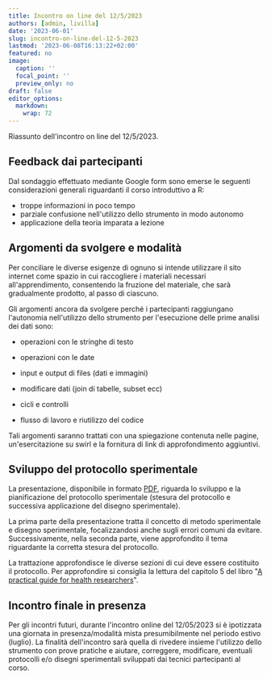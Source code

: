 ```yaml
---
title: Incontro on line del 12/5/2023
authors: [admin, livilla]
date: '2023-06-01'
slug: incontro-on-line-del-12-5-2023
lastmod: '2023-06-08T16:13:22+02:00'
featured: no
image:
  caption: ''
  focal_point: ''
  preview_only: no
draft: false
editor_options: 
  markdown: 
    wrap: 72
---
```


Riassunto dell'incontro on line del 12/5/2023.

<!--more-->

## Feedback dai partecipanti

Dal sondaggio effettuato mediante Google form sono emerse le seguenti
considerazioni generali riguardanti il corso introduttivo a R:

-   troppe informazioni in poco tempo
-   parziale confusione nell'utilizzo dello strumento in modo autonomo
-   applicazione della teoria imparata a lezione

## Argomenti da svolgere e modalità

Per conciliare le diverse esigenze di ognuno si intende utilizzare il
sito internet come spazio in cui raccogliere i materiali necessari
all'apprendimento, consentendo la fruzione del materiale, che sarà
gradualmente prodotto, al passo di ciascuno.

Gli argomenti ancora da svolgere perché i partecipanti raggiungano
l'autonomia nell'utilizzo dello strumento per l'esecuzione delle prime
analisi dei dati sono:

-   operazioni con le stringhe di testo

-   operazioni con le date

-   input e output di files (dati e immagini)

-   modificare dati (join di tabelle, subset ecc)

-   cicli e controlli

-   flusso di lavoro e riutilizzo del codice

Tali argomenti saranno trattati con una spiegazione contenuta nelle
pagine, un'esercitazione su swirl e la fornitura di link di
approfondimento aggiuntivi.

## Sviluppo del protocollo sperimentale

La presentazione, disponibile in formato
[PDF](../../course/corso-intro-r/met_dis_sperimentale.pdf), riguarda lo
sviluppo e la pianificazione del protocollo sperimentale (stesura del
protocollo e successiva applicazione del disegno sperimentale).

La prima parte della presentazione tratta il concetto di metodo
sperimentale e disegno sperimentale, focalizzandosi anche sugli errori
comuni da evitare. Successivamente, nella seconda parte, viene
approfondito il tema riguardante la corretta stesura del protocollo.

La trattazione approfondisce le diverse sezioni di cui deve essere
costituito il protocollo. Per approfondire si consiglia la lettura del
capitolo 5 del libro "[A practical guide for health
researchers](https://apps.who.int/iris/handle/10665/119703)".

## Incontro finale in presenza

Per gli incontri futuri, durante l'incontro online del 12/05/2023 si è
ipotizzata una giornata in presenza/modalità mista presumibilmente nel
periodo estivo (luglio). La finalità dell'incontro sarà quella di
rivedere insieme l'utilizzo dello strumento con prove pratiche e
aiutare, correggere, modificare, eventuali protocolli e/o disegni
sperimentali sviluppati dai tecnici partecipanti al corso.
